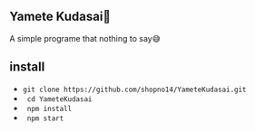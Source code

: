 ## Yamete Kudasai🥵

A simple programe that nothing to say😅

## install
* `git clone https://github.com/shopno14/YameteKudasai.git`
* ` cd YameteKudasai`
*  ` npm install`
* ` npm start`